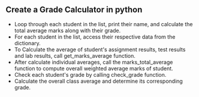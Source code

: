 ## Create a Grade Calculator in python
* Loop through each student in the list, print their name, and calculate the total average marks along with their grade.
* For each student in the list, access their respective data from the dictionary.
* To Calculate the average of student's assignment results, test results and lab results, call get_marks_average function.
* After calculate individual averages, call the marks_total_average function to compute overall weighted average marks of student.
* Check each student's grade by calling check_grade function.
* Calculate the overall class average and determine its corresponding grade. 